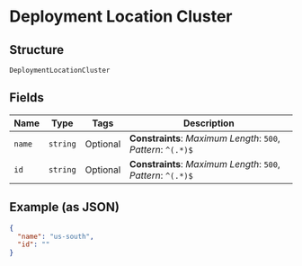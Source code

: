 
# Deployment Location Cluster

## Structure

`DeploymentLocationCluster`

## Fields

| Name | Type | Tags | Description |
|  --- | --- | --- | --- |
| `name` | `string` | Optional | **Constraints**: *Maximum Length*: `500`, *Pattern*: `^(.*)$` |
| `id` | `string` | Optional | **Constraints**: *Maximum Length*: `500`, *Pattern*: `^(.*)$` |

## Example (as JSON)

```json
{
  "name": "us-south",
  "id": ""
}
```

